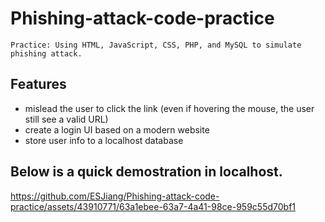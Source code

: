 # Phishing-attack-code-practice
`Practice: Using HTML, JavaScript, CSS, PHP, and MySQL to simulate phishing attack.`

## Features
- mislead the user to click the link (even if hovering the mouse, the user still see a valid URL)
- create a login UI based on a modern website
- store user info to a localhost database

## Below is a quick demostration in localhost.
https://github.com/ESJiang/Phishing-attack-code-practice/assets/43910771/63a1ebee-63a7-4a41-98ce-959c55d70bf1
